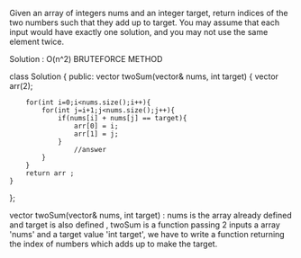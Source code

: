Given an array of integers nums and an integer target, return indices of the two numbers such that they add up to target.
You may assume that each input would have exactly one solution, and you may not use the same element twice.

Solution : O(n^2) BRUTEFORCE METHOD 

class Solution {
public:
    vector<int> twoSum(vector<int>& nums, int target) {
        vector<int> arr(2);
        
        for(int i=0;i<nums.size();i++){
            for(int j=i+1;j<nums.size();j++){
                if(nums[i] + nums[j] == target){
                    arr[0] = i;
                    arr[1] = j;
                }
                    //answer 
            }
        }
        return arr ;
    }
};

vector<int> twoSum(vector<int>& nums, int target) : nums is the array already defined and target is also defined , twoSum is a function passing 2 inputs a array 'nums' 
and a target value 'int target', we have to write a function returning the index of numbers which adds up to make the target. 
